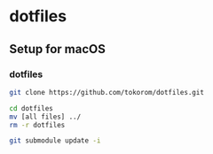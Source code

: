 # dotfiles

## Setup for macOS

### dotfiles

```sh
git clone https://github.com/tokorom/dotfiles.git

cd dotfiles
mv [all files] ../ 
rm -r dotfiles

git submodule update -i
```
